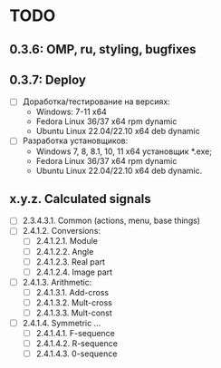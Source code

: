 # TODO

## 0.3.6: OMP, ru, styling, bugfixes

## 0.3.7: Deploy
- [ ] Доработка/тестирование на версиях:
  + Windows: 7-11 x64
  + Fedora Linux 36/37 x64 rpm dynamic
  + Ubuntu Linux 22.04/22.10 x64 deb dynamic
- [ ] Разработка установщиков:
  + Windows 7, 8, 8.1, 10, 11 x64 установщик *.exe;
  + Fedora Linux 36/37 x64 rpm dynamic
  + Ubuntu Linux 22.04/22.10 x64 deb dynamic.

## x.y.z. Calculated signals
- [ ] 2.3.4.3.1. Common (actions, menu, base things)
- [ ] 2.4.1.2. Conversions:
  + [ ] 2.4.1.2.1. Module
  + [ ] 2.4.1.2.2. Angle
  + [ ] 2.4.1.2.3. Real part
  + [ ] 2.4.1.2.4. Image part
- [ ] 2.4.1.3. Arithmetic:
  + [ ] 2.4.1.3.1. Add-cross
  + [ ] 2.4.1.3.2. Mult-cross
  + [ ] 2.4.1.3.3. Mult-const
- [ ] 2.4.1.4. Symmetric &hellip;
  - [ ] 2.4.1.4.1. F-sequence
  - [ ] 2.4.1.4.2. R-sequence
  - [ ] 2.4.1.4.3. 0-sequence
